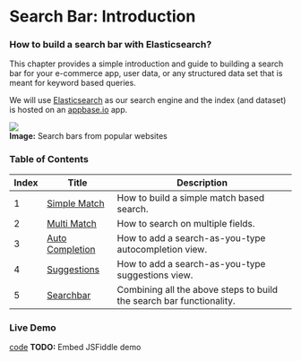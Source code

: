 # Search Bar: Introduction

### How to build a search bar with Elasticsearch?

This chapter provides a simple introduction and guide to building a search bar for your e-commerce app, user data, or any structured data set that is meant for keyword based queries.

We will use [Elasticsearch](https://www.elastic.co/products/elasticsearch) as our search engine and the index (and dataset) is hosted on an [appbase.io](https://appbase.io) app.

![](https://i.imgur.com/UNkzVkU.jpg)  
**Image:** Search bars from popular websites

### Table of Contents


| Index     | Title    | Description |
| ---------- | ---------- |---------|
| 1          | [Simple Match](https://github.com/appbaseio/esc/blob/master/searchbar/simple-match.md) | How to build a simple match based search. |
| 2       | [Multi Match](https://github.com/appbaseio/esc/blob/master/searchbar/multi-match.md) | How to search on multiple fields. |
| 3       | [Auto Completion](https://github.com/appbaseio/esc/blob/master/searchbar/auto-complete.md) | How to add a search-as-you-type autocompletion view. |
| 4       | [Suggestions](https://github.com/appbaseio/esc/blob/master/searchbar/suggestion.md) | How to add a search-as-you-type suggestions view. |
| 5       | [Searchbar](https://github.com/appbaseio/esc/blob/master/searchbar/searchbar.md) | Combining all the above steps to build the search bar functionality. |

### Live Demo
<script async src="//jsfiddle.net/1b8tcxs4/3/embed/"></script>
[code](https://jsfiddle.net/1b8tcxs4/3/)
**TODO:** Embed JSFiddle demo
